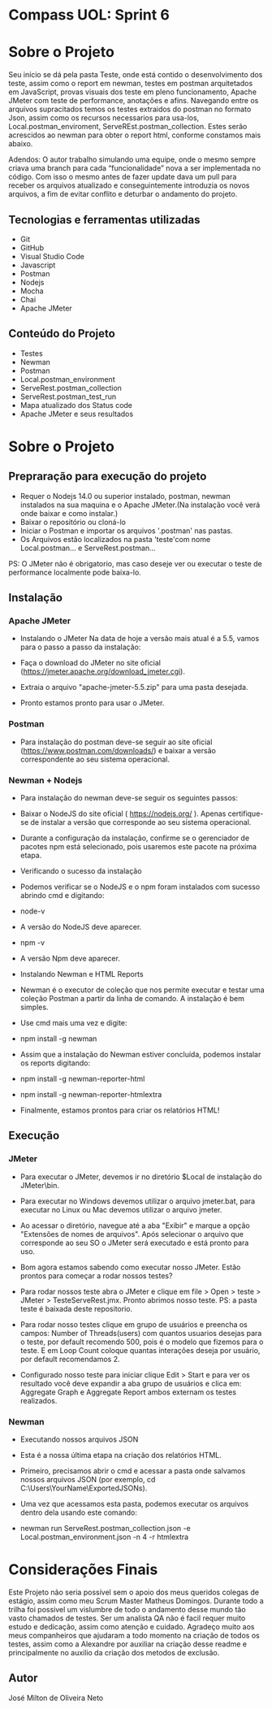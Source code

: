 # Compass UOL: Sprint 6

# Sobre o Projeto

Seu início se dá pela pasta Teste, onde está contido o desenvolvimento dos teste, assim como o report em newman, testes em postman arquitetados em JavaScript, provas visuais dos teste em pleno funcionamento, Apache JMeter com teste de performance, anotações e afins.
Navegando entre os arquivos supracitados temos os testes extraidos do postman no formato Json, assim como os recursos necessarios para usa-los, Local.postman_enviroment, ServeREst.postman_collection. Estes serão acrescidos ao newman para obter o report html, conforme constamos mais abaixo.


Adendos: O autor trabalho simulando uma equipe, onde o mesmo sempre criava uma branch para cada “funcionalidade” nova a ser implementada no código. Com isso o mesmo antes de fazer update dava um pull para receber os arquivos atualizado e conseguintemente introduzia os novos arquivos, a fim de evitar conflito e deturbar o andamento do projeto.


## Tecnologias e ferramentas utilizadas
- Git 
- GitHub
- Visual Studio Code
- Javascript
- Postman
- Nodejs
- Mocha
- Chai
- Apache JMeter

## Conteúdo do Projeto 
- Testes
- Newman
- Postman
- Local.postman_environment
- ServeRest.postman_collection
- ServeRest.postman_test_run
- Mapa atualizado dos Status code
- Apache JMeter e seus resultados

# Sobre o Projeto

## Prepraração para execução do projeto

- Requer o Nodejs 14.0 ou superior instalado, postman, newman instalados na sua maquina e o Apache JMeter.(Na instalação você verá onde baixar e como instalar.)
- Baixar o repositório ou cloná-lo
- Iniciar o Postman e importar os arquivos '.postman' nas pastas. 
- Os Arquivos estão localizados na pasta 'teste'com nome Local.postman... e ServeRest.postman...

PS: O JMeter não é obrigatorio, mas caso deseje ver ou executar o teste de performance localmente pode baixa-lo.

## Instalação

### Apache JMeter

- Instalando o JMeter
Na data de hoje a versão mais atual é a 5.5, vamos para o passo a passo da instalação:

- Faça o download do JMeter no site oficial (https://jmeter.apache.org/download_jmeter.cgi).

- Extraia o arquivo "apache-jmeter-5.5.zip" para uma pasta desejada.

- Pronto estamos pronto para usar o JMeter.

### Postman
- Para instalação do postman deve-se seguir ao site oficial (https://www.postman.com/downloads/) e baixar a versão correspondente ao seu sistema operacional.

### Newman + Nodejs
- Para instalação do newman deve-se seguir os seguintes passos:

- Baixar o NodeJS do site oficial ( https://nodejs.org/ ). Apenas certifique-se de instalar a versão que corresponde ao seu sistema operacional. 
- Durante a configuração da instalação, confirme se o gerenciador de pacotes npm está selecionado, pois usaremos este pacote na próxima etapa.

- Verificando o sucesso da instalação
- Podemos verificar se o NodeJS e o npm foram instalados com sucesso abrindo cmd e digitando:

- node-v

- A versão do NodeJS deve aparecer.

- npm -v

- A versão Npm deve aparecer.

- Instalando Newman e HTML Reports
- Newman é o executor de coleção que nos permite executar e testar uma coleção Postman a partir da linha de comando. A instalação é bem simples. 
- Use cmd mais uma vez e digite:

- npm install -g newman

- Assim que a instalação do Newman estiver concluída, podemos instalar os reports digitando:

- npm install -g newman-reporter-html
- npm install -g newman-reporter-htmlextra

- Finalmente, estamos prontos para criar os relatórios HTML!

## Execução


### JMeter

- Para executar o JMeter, devemos ir no diretório $Local de instalação do JMeter\bin\.
- Para executar no Windows devemos utilizar o arquivo jmeter.bat, para executar no Linux ou Mac devemos utilizar o arquivo jmeter.
- Ao acessar o diretório, navegue até a aba "Exibir" e marque a opção "Extensões de nomes de arquivos". Após selecionar o arquivo que corresponde ao seu SO o JMeter será executado e está pronto para uso.
- Bom agora estamos sabendo como executar nosso JMeter. Estão prontos para começar a rodar nossos testes?

- Para rodar nossos teste abra o JMeter e clique em file > Open > teste > JMeter > TesteServeRest.jmx. Pronto abrimos nosso teste.
PS: a pasta teste é baixada deste repositorio.

- Para rodar nosso testes clique em grupo de usuários e preencha os campos: Number of Threads(users) com quantos usuarios desejas para o teste, por default recomendo 500, pois é o modelo que fizemos para o teste. E em Loop Count coloque quantas interações deseja por usuário, por default recomendamos 2.

- Configurado nosso teste para iniciar clique Edit > Start e para ver os resultado você deve expandir a aba grupo de usuários e clica em: Aggregate Graph e Aggregate Report ambos externam os testes realizados.

### Newman

- Executando nossos arquivos JSON
- Esta é a nossa última etapa na criação dos relatórios HTML. 

- Primeiro, precisamos abrir o cmd e acessar a pasta onde salvamos nossos arquivos JSON (por exemplo, cd C:\Users\YourName\ExportedJSONs). 

- Uma vez que acessamos esta pasta, podemos executar os arquivos dentro dela usando este comando:

- newman run ServeRest.postman_collection.json -e Local.postman_environment.json -n 4 -r htmlextra

# Considerações Finais

 Este Projeto não seria possível sem o apoio dos meus queridos colegas de estágio, assim como meu Scrum Master Matheus Domingos.
 Durante todo a trilha foi possivel um vislumbre de todo o andamento desse mundo tão vasto chamados de testes. Ser um analista QA não é facil requer muito estudo e dedicação, assim como atenção e cuidado. Agradeço muito aos meus companheiros que ajudaram a todo momento na criação de todos os testes, assim como a Alexandre por auxiliar na criação desse readme e principalmente no auxilio da criação dos metodos de exclusão.

## Autor

José Milton de Oliveira Neto
